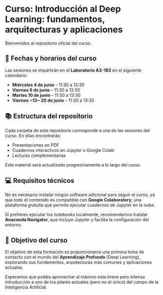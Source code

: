 # Curso: Introducción al Deep Learning: fundamentos, arquitecturas y aplicaciones

Bienvenidos al repositorio oficial del curso.

## 📅 Fechas y horarios del curso

Las sesiones se impartirán en el **Laboratorio A3-183** en el siguiente calendario:

* **Miércoles 4 de junio** – 11:30 a 13:30
* **Viernes 6 de junio** – 11:30 a 13:30
* **Martes 10 de junio** – 11:30 a 13:30
* **Viernes ~13~ 20 de junio** – 11:30 a 13:30

## 📚 Estructura del repositorio

Cada carpeta de este repositorio corresponde a una de las sesiones del curso. En ellas encontrarás:

* Presentaciones en PDF
* Cuadernos interactivos en Jupyter o Google Colab
* Lecturas complementarias

Este material será actualizado progresivamente a lo largo del curso.

## 💻 Requisitos técnicos

No es necesario instalar ningún software adicional para seguir el curso, ya que todo el contenido es compatible con **Google Colaboratory**, una plataforma gratuita que permite ejecutar cuadernos de Jupyter en la nube.

Si prefieres ejecutar los notebooks localmente, recomendamos instalar **Anaconda Navigator**, que incluye Jupyter y facilita la configuración del entorno.

## 🙌 Objetivo del curso

El objetivo de esta formación es proporcionaros una primera toma de contacto con el mundo del **Aprendizaje Profundo** (Deep Learning), explorando sus fundamentos, arquitecturas más comunes y aplicaciones actuales.

Esperamos que podáis aprovechar al máximo esta breve pero intensa introducción a uno de los pilares actuales (pero no el único) del campo de la Inteligencia Artificial.
